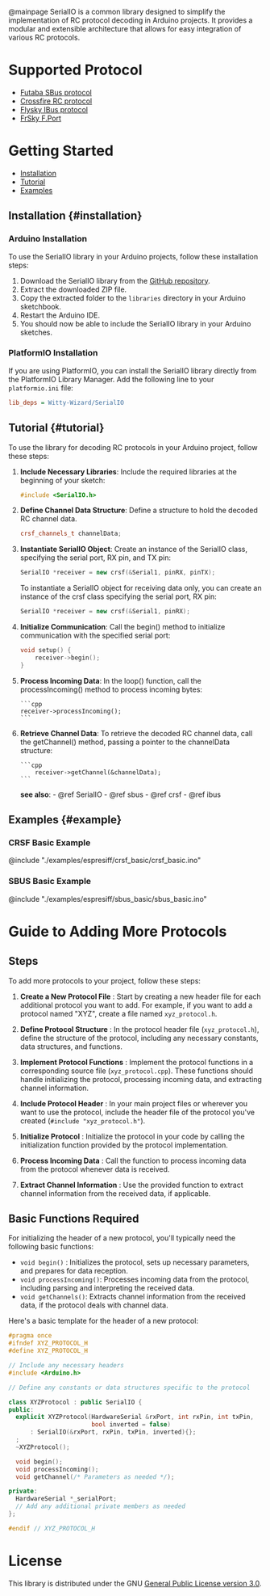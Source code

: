 @mainpage
SerialIO is a common library designed to simplify the implementation of RC protocol decoding in Arduino projects. It provides a modular and extensible architecture that allows for easy integration of various RC protocols.

# Supported Protocol

- [Futaba SBus protocol](#futabasbus)
- [Crossfire RC protocol](https://github.com/crsf-wg/crsf/wiki)
- [Flysky IBus protocol](https://basejunction.wordpress.com/2015/08/23/en-flysky-i6-14-channels-part1/)
- [FrSky F.Port](#frskyfport)

# Getting Started

- [Installation](#installation)
- [Tutorial](#tutorial)
- [Examples](#example)

## Installation {#installation}

### Arduino Installation

To use the SerialIO library in your Arduino projects, follow these installation steps:

1. Download the SerialIO library from the [GitHub repository](https://github.com/Witty-Wizard/SerialIO).
2. Extract the downloaded ZIP file.
3. Copy the extracted folder to the `libraries` directory in your Arduino sketchbook.
4. Restart the Arduino IDE.
5. You should now be able to include the SerialIO library in your Arduino sketches.

### PlatformIO Installation

If you are using PlatformIO, you can install the SerialIO library directly from the PlatformIO Library Manager. Add the following line to your `platformio.ini` file:

```ini
lib_deps = Witty-Wizard/SerialIO
```

## Tutorial {#tutorial}

To use the library for decoding RC protocols in your Arduino project, follow these steps:

1.  **Include Necessary Libraries**:
    Include the required libraries at the beginning of your sketch:
    ```cpp
    #include <SerialIO.h>
    ```
2.  **Define Channel Data Structure**:
    Define a structure to hold the decoded RC channel data.
    ```cpp
    crsf_channels_t channelData;
    ```
3.  **Instantiate SerialIO Object**:
    Create an instance of the SerialIO class, specifying the serial port, RX pin, and TX pin:
    ```cpp
    SerialIO *receiver = new crsf(&Serial1, pinRX, pinTX);
    ```
    To instantiate a SerialIO object for receiving data only, you can create an instance of the crsf class specifying the serial port, RX pin:
    ```cpp
    SerialIO *receiver = new crsf(&Serial1, pinRX);
    ```
4.  **Initialize Communication**:
    Call the begin() method to initialize communication with the specified serial port:

    ```cpp
    void setup() {
        receiver->begin();
    }
    ```

5.  **Process Incoming Data**:
    In the loop() function, call the processIncoming() method to process incoming bytes:

        ```cpp
        receiver->processIncoming();
        ```

6.  **Retrieve Channel Data**:
    To retrieve the decoded RC channel data, call the getChannel() method, passing a pointer to the channelData structure:

        ```cpp
            receiver->getChannel(&channelData);
        ```

    **see also**: - @ref SerialIO - @ref sbus - @ref crsf - @ref ibus

## Examples {#example}

### CRSF Basic Example

@include "./examples/espresiff/crsf_basic/crsf_basic.ino"

### SBUS Basic Example

@include "./examples/espresiff/sbus_basic/sbus_basic.ino"

# Guide to Adding More Protocols

## Steps

To add more protocols to your project, follow these steps:

1. **Create a New Protocol File** : Start by creating a new header file for each additional protocol you want to add. For example, if you want to add a protocol named "XYZ", create a file named `xyz_protocol.h`.

2. **Define Protocol Structure** : In the protocol header file (`xyz_protocol.h`), define the structure of the protocol, including any necessary constants, data structures, and functions.

3. **Implement Protocol Functions** : Implement the protocol functions in a corresponding source file (`xyz_protocol.cpp`). These functions should handle initializing the protocol, processing incoming data, and extracting channel information.

4. **Include Protocol Header** : In your main project files or wherever you want to use the protocol, include the header file of the protocol you've created (`#include "xyz_protocol.h"`).

5. **Initialize Protocol** : Initialize the protocol in your code by calling the initialization function provided by the protocol implementation.

6. **Process Incoming Data** : Call the function to process incoming data from the protocol whenever data is received.

7. **Extract Channel Information** : Use the provided function to extract channel information from the received data, if applicable.

## Basic Functions Required

For initializing the header of a new protocol, you'll typically need the following basic functions:

- `void begin()` : Initializes the protocol, sets up necessary parameters, and prepares for data reception.
- `void processIncoming()`: Processes incoming data from the protocol, including parsing and interpreting the received data.
- `void getChannels()`: Extracts channel information from the received data, if the protocol deals with channel data.

Here's a basic template for the header of a new protocol:

```cpp
#pragma once
#ifndef XYZ_PROTOCOL_H
#define XYZ_PROTOCOL_H

// Include any necessary headers
#include <Arduino.h>

// Define any constants or data structures specific to the protocol

class XYZProtocol : public SerialIO {
public:
  explicit XYZProtocol(HardwareSerial &rxPort, int rxPin, int txPin,
                       bool inverted = false)
      : SerialIO(&rxPort, rxPin, txPin, inverted){};
  ;
  ~XYZProtocol();

  void begin();
  void processIncoming();
  void getChannel(/* Parameters as needed */);

private:
  HardwareSerial *_serialPort;
  // Add any additional private members as needed
};

#endif // XYZ_PROTOCOL_H
```

# License

This library is distributed under the GNU [General Public License version 3.0](https://www.gnu.org/licenses/gpl-3.0.html).

